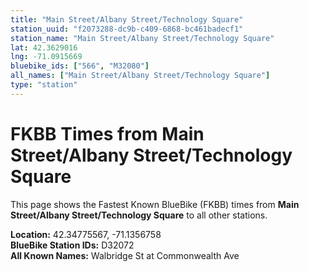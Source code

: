 ```yaml
---
title: "Main Street/Albany Street/Technology Square"
station_uuid: "f2073288-dc9b-c409-6868-bc461badecf1"
station_name: "Main Street/Albany Street/Technology Square"
lat: 42.3629016
lng: -71.0915669
bluebike_ids: ["566", "M32080"]
all_names: ["Main Street/Albany Street/Technology Square"]
type: "station"
---
```


# FKBB Times from Main Street/Albany Street/Technology Square

This page shows the Fastest Known BlueBike (FKBB) times from **Main Street/Albany Street/Technology Square** to all other stations.

**Location:** 42.34775567, -71.1356758  
**BlueBike Station IDs:** D32072  
**All Known Names:** Walbridge St at Commonwealth Ave

